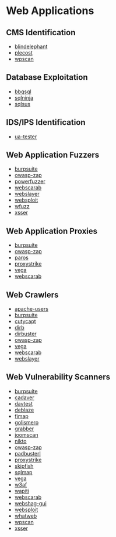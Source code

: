 # Web Applications

CMS Identification
-----------

 * [blindelephant](../tools/blindelephant.md)
 * [plecost](../tools/plecost.md)
 * [wpscan](../tools/wpscan.md)

Database Exploitation
-----------

 * [bbqsql](../tools/bbqsql.md)
 * [sqlninja](../tools/sqlninja.md)
 * [sqlsus](../tools/sqlsus.md)

IDS/IPS Identification
-----------

 * [ua-tester](../tools/UATester.md)


Web Application Fuzzers
-----------

 * [burpsuite](../tools/burpsuite.md)
 * [owasp-zap](../tools/owasp-zap.md)
 * [powerfuzzer](../tools/powerfuzzer.md)
 * [webscarab](../tools/webscarab.md)
 * [webslayer](../tools/webslayer.md)
 * [websploit](../tools/websploit.md)
 * [wfuzz](../tools/wfuzz.md)
 * [xsser](../tools/xsser.md)


Web Application Proxies
-----------

 * [burpsuite](../tools/burpsuite.md)
 * [owasp-zap](../tools/owasp-zap.md)
 * [paros](../tools/paros.md)
 * [proxystrike](../tools/proxystrike.md)
 * [vega](../tools/vega.md)
 * [webscarab](../tools/webscarab.md)

Web Crawlers
-----------

 * [apache-users](../tools/apache-users.md)
 * [burpsuite](../tools/burpsuite.md)
 * [cutycapt](../tools/cutycapt.md)
 * [dirb](../tools/dirb.md)
 * [dirbuster](../tools/dirbuster.md)
 * [owasp-zap](../tools/owasp-zap.md)
 * [vega](../tools/vega.md)
 * [webscarab](../tools/webscarab.md)
 * [webslayer](../tools/webslayer.md)

Web Vulnerability Scanners
-----------

 * [burpsuite](../tools/burpsuite.md)
 * [cadaver](../tools/cadaver.md)
 * [davtest](../tools/davtest.md)
 * [deblaze](../tools/deblaze.md)
 * [fimap](../tools/fimap.md)
 * [golismero](../tools/golismero.md)
 * [grabber](../tools/grabber.md)
 * [joomscan](../tools/joomscan.md)
 * [nikto](../tools/nikto.md)
 * [owasp-zap](../tools/owasp-zap.md)
 * [padbusterl](../tools/padbuster.md)
 * [proxystrike](../tools/proxystrike.md)
 * [skipfish](../tools/skipfish.md)
 * [sqlmap](../tools/sqlmap.md)
 * [vega](../tools/vega.md)
 * [w3af](../tools/w3af.md)
 * [wapiti](../tools/wapti.md)
 * [webscarab](../tools/webscarab.md)
 * [webshag-gui](../tools/webshag-gui.md)
 * [websploit](../tools/websploit.md)
 * [whatweb](../tools/whatweb.md)
 * [wpscan](../tools/wpscan.md)
 * [xsser](../tools/xsser.md)
